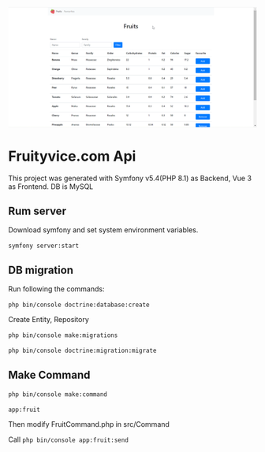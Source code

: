 ![Alt Text](./public/fruity.gif)

# Fruityvice.com Api

This project was generated with Symfony v5.4(PHP 8.1) as Backend, Vue 3 as Frontend.
DB is MySQL

## Rum server

Download symfony and set system environment variables.

`symfony server:start`

## DB migration

Run following the commands:

`php bin/console doctrine:database:create`

Create Entity, Repository

`php bin/console make:migrations`

`php bin/console doctrine:migration:migrate`

## Make Command

`php bin/console make:command`

`app:fruit`

Then modify FruitCommand.php in src/Command

Call `php bin/console app:fruit:send`
